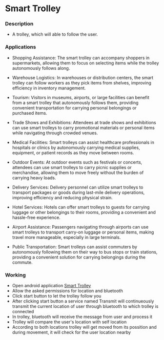# Smart Trolley

### Description
- A trolley, which will able to follow the user.

### Applications
- Shopping Assistance: The smart trolley can accompany shoppers in supermarkets, allowing them to focus on selecting items while the trolley autonomously follows along.

- Warehouse Logistics: In warehouses or distribution centers, the smart trolley can follow workers as they pick items from shelves, improving efficiency in inventory management.

- Tourism: Visitors in museums, airports, or large facilities can benefit from a smart trolley that autonomously follows them, providing convenient transportation for carrying personal belongings or purchased items.

- Trade Shows and Exhibitions: Attendees at trade shows and exhibitions can use smart trolleys to carry promotional materials or personal items while navigating through crowded venues.

- Medical Facilities: Smart trolleys can assist healthcare professionals in hospitals or clinics by autonomously carrying medical supplies, equipment, or patient records as they move between rooms.

- Outdoor Events: At outdoor events such as festivals or concerts, attendees can use smart trolleys to carry picnic supplies or merchandise, allowing them to move freely without the burden of carrying heavy loads.

- Delivery Services: Delivery personnel can utilize smart trolleys to transport packages or goods during last-mile delivery operations, improving efficiency and reducing physical strain.

- Hotel Services: Hotels can offer smart trolleys to guests for carrying luggage or other belongings to their rooms, providing a convenient and hassle-free experience.

- Airport Assistance: Passengers navigating through airports can use smart trolleys to transport carry-on luggage or personal items, making travel more manageable, especially in large terminals.

- Public Transportation: Smart trolleys can assist commuters by autonomously following them on their way to bus stops or train stations, providing a convenient solution for carrying belongings during the commute.

### Working
- Open android application [Smart Trolley](https://github.com/AkramMulani/Smart-Trolley/raw/main/app-debug.apk)
- Allow the asked permissions for location and bluetooth
- Click start button to let the trolley follow you
- After clicking start button a service named Transmit will continueously transmit the current location of user through bluetooth to which trolley is connected
- In trolley, bluetooth will receive the message from user and process it
- Trolley will compare the user's location with self location
- According to both locations trolley will get moved from its possition and during movement, it will check for the user location nearby
